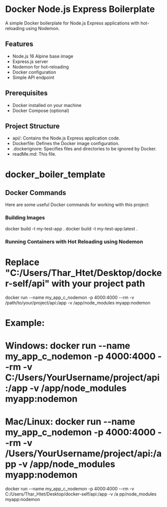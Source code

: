 # Docker Node.js Express Boilerplate

A simple Docker boilerplate for Node.js Express applications with hot-reloading using Nodemon.

## Features

- Node.js 16 Alpine base image
- Express.js server
- Nodemon for hot-reloading
- Docker configuration
- Simple API endpoint

## Prerequisites

- Docker installed on your machine
- Docker Compose (optional)

## Project Structure

- api/: Contains the Node.js Express application code.
- Dockerfile: Defines the Docker image configuration.
- .dockerignore: Specifies files and directories to be ignored by Docker.
- readMe.md: This file.
# docker_boiler_template

## Docker Commands

Here are some useful Docker commands for working with this project:

### Building Images

docker build -t my-test-app .
docker build -t my-test-app:latest .

### Running Containers with Hot Reloading using Nodemon
# Replace "C:/Users/Thar_Htet/Desktop/docker-self/api" with your project path
docker run --name my_app_c_nodemon -p 4000:4000 --rm -v /path/to/your/project/api:/app -v /app/node_modules myapp:nodemon

# Example:
# Windows: docker run --name my_app_c_nodemon -p 4000:4000 --rm -v C:/Users/YourUsername/project/api:/app -v /app/node_modules myapp:nodemon
# Mac/Linux: docker run --name my_app_c_nodemon -p 4000:4000 --rm -v /Users/YourUsername/project/api:/app -v /app/node_modules myapp:nodemon


docker run --name my_app_c_nodemon -p 4000:4000 --rm -v C:/Users/Thar_Htet/Desktop/docker-self/api:/app -v /a
pp/node_modules myapp:nodemon


